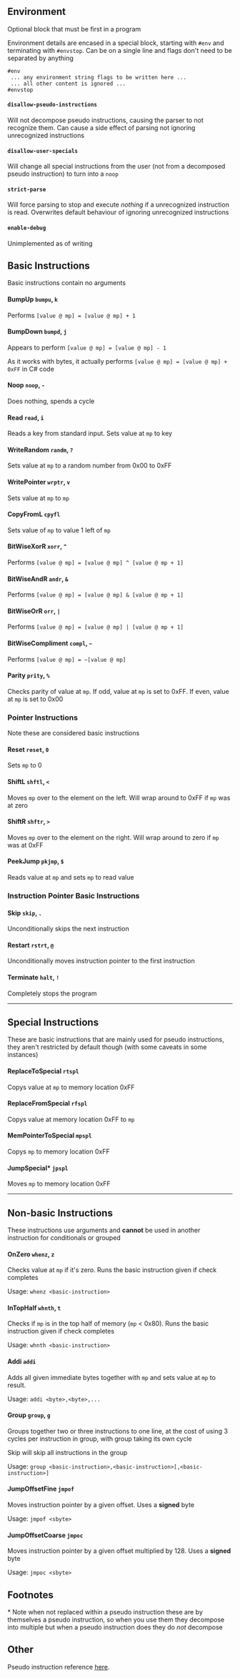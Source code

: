 ﻿## Environment
Optional block that must be first in a program

Environment details are encased in a special block, starting with `#env` and terminating with `#envstop`. Can be on a single line and
flags don't need to be separated by anything

```
#env
 ... any environment string flags to be written here ...
 ... all other content is ignored ...
#envstop
```


#### `disallow-pseudo-instructions`
Will not decompose pseudo instructions, causing the parser to not recognize them.
Can cause a side effect of parsing not ignoring unrecognized instructions

#### `disallow-user-specials`
Will change all special instructions from the user (not from a decomposed pseudo instruction) to turn into
a `noop`

#### `strict-parse`
Will force parsing to stop and execute *nothing* if a unrecognized instruction is read.
Overwrites default behaviour of ignoring unrecognized instructions

#### `enable-debug`
Unimplemented as of writing

## Basic Instructions
Basic instructions contain no arguments

#### BumpUp `bumpu`, `k`
Performs `[value @ mp] = [value @ mp] + 1`

#### BumpDown `bumpd`, `j`
Appears to perform `[value @ mp] = [value @ mp] - 1`

As it works with bytes, it actually performs `[value @ mp] = [value @ mp] + 0xFF` in C# code

#### Noop `noop`, `-`
Does nothing, spends a cycle

#### Read `read`, `i`
Reads a key from standard input. Sets value at `mp` to key

#### WriteRandom `randm`, `?`
Sets value at `mp` to a random number from 0x00 to 0xFF

#### WritePointer `wrptr`, `v`
Sets value at `mp` to `mp`

#### CopyFromL `cpyfl`
Sets value of `mp` to value 1 left of `mp`

#### BitWiseXorR `xorr`, `^`
Performs `[value @ mp] = [value @ mp] ^ [value @ mp + 1]`

#### BitWiseAndR `andr`, `&`
Performs `[value @ mp] = [value @ mp] & [value @ mp + 1]`

#### BitWiseOrR `orr`, `|`
Performs `[value @ mp] = [value @ mp] | [value @ mp + 1]`

#### BitWiseCompliment `compl`, `~`
Performs `[value @ mp] = ~[value @ mp]`

#### Parity `prity`, `%`
Checks parity of value at `mp`.
If odd, value at `mp` is set to 0xFF.
If even, value at `mp` is set to 0x00

### Pointer Instructions
Note these are considered basic instructions

#### Reset `reset`, `0`
Sets `mp` to 0

#### ShiftL `shftl`, `<`
Moves `mp` over to the element on the left. Will wrap around to 0xFF if `mp` was at zero

#### ShiftR `shftr`, `>`
Moves `mp` over to the element on the right. Will wrap around to zero if `mp` was at 0xFF

#### PeekJump `pkjmp`, `$`
Reads value at `mp` and sets `mp` to read value

### Instruction Pointer Basic Instructions

#### Skip `skip`, `.`
Unconditionally skips the next instruction

#### Restart `rstrt`, `@`
Unconditionally moves instruction pointer to the first instruction

#### Terminate `halt`, `!`
Completely stops the program

---

## Special Instructions
These are basic instructions that are mainly used for pseudo instructions, they aren't restricted by default though (with some caveats in some instances)

#### ReplaceToSpecial `rtspl`
Copys value at `mp` to memory location 0xFF

#### ReplaceFromSpecial `rfspl`
Copys value at memory location 0xFF to `mp`

#### MemPointerToSpecial `mpspl`
Copys `mp` to memory location 0xFF

#### JumpSpecial\* `jpspl`
Moves `mp` to memory location 0xFF

---

## Non-basic Instructions
These instructions use arguments and **cannot** be used in another instruction for conditionals or grouped

#### OnZero `whenz`, `z`
Checks value at `mp` if it's zero. Runs the basic instruction given if check completes

Usage: `whenz <basic-instruction>`

#### InTopHalf `whnth`, `t`
Checks if `mp` is in the top half of memory (`mp` < 0x80). Runs the basic instruction given if check completes

Usage: `whnth <basic-instruction>`

#### Addi `addi`
Adds all given immediate bytes together with `mp` and sets value at `mp` to result.

Usage: `addi <byte>,<byte>,...`

#### Group `group`, `g`
Groups together two or three instructions to one line, at the cost of using 3 cycles per instruction in group, with group taking its own cycle

Skip will skip all instructions in the group

Usage: `group <basic-instruction>,<basic-instruction>[,<basic-instruction>]`

#### JumpOffsetFine `jmpof`
Moves instruction pointer by a given offset. Uses a **signed** byte

Usage: `jmpof <sbyte>`

#### JumpOffsetCoarse `jmpoc`
Moves instruction pointer by a given offset multiplied by 128. Uses a **signed** byte

Usage: `jmpoc <sbyte>`

## Footnotes

\* Note when not replaced within a pseudo instruction these are by themselves a pseudo instruction, so when you use them they decompose into multiple but when a pseudo instruction does they do *not* decompose

## Other
Pseudo instruction reference [here](PSEUDO_REF.md).